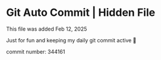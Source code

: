 # Git Auto Commit | Hidden File

This file was added Feb 12, 2025

Just for fun and keeping my daily git commit active 🤪

commit number: 344161
